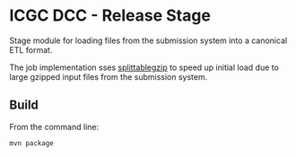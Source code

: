 ICGC DCC - Release Stage
===

Stage module for loading files from the submission system into a canonical ETL format. 

The job implementation sses [splittablegzip](https://github.com/nielsbasjes/splittablegzip) to speed up initial load due to large gzipped input files from the submission system.

Build
---

From the command line:

	mvn package

